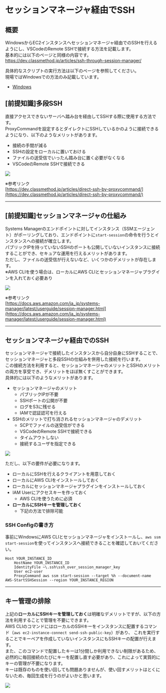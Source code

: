 # セッションマネージャ経由でSSH

## 概要

WindowsからEC2インスタンスへセッションマネージャ経由でのSSHを行えるようにし、VSCodeのRemote SSHで接続する方法を記載します。  
基本的には以下のページと同様の内容です。  
https://dev.classmethod.jp/articles/ssh-through-session-manager/

具体的なスクリプトの実行方法は以下のページを参照してください。  
現場ではWindowsでの方法のみ記載しています。

* [Windows](./scripts/windows/README.md)

## [前提知識]多段SSH

直接アクセスできないサーバへ踏み台を経由してSSHする際に使用する方法です。  
ProxyCommandを設定するとダイレクトにSSHしているかのように接続できるようになり、以下のようなメリットがあります。

* 接続の手間が減る
* SSHの設定をローカルに置いておける
* ファイルの送受信でいったん踏み台に置く必要がなくなる
* VSCodeのRemote SSHで接続できる

![](images/layer_ssh.drawio.svg)

※参考リンク  
[https://dev.classmethod.jp/articles/direct-ssh-by-proxycommand/](https://dev.classmethod.jp/articles/direct-ssh-by-proxycommand/)

---

## [前提知識]セッションマネージャの仕組み

Systems Managerのエンドポイントに対してインスタンス（SSMエージェント）がポーリングしており、エンドポイントに`start-session`の命令を行うとインスタンスへの接続が確立します。  
パブリックIPを持っていないSSHのポートも公開していないインスタンスに接続することができ、セキュアな運用を行えるメリットがあります。  
ただし、ファイルの送受信が行えないなど、いくつかのデメリットが存在します。  
※AWS CLIを使う場合は、ローカルにAWS CLIとセッションマネージャプラグインを入れておく必要あり

![](images/session_manager.drawio.svg)

※参考リンク  
[https://docs.aws.amazon.com/ja_jp/systems-manager/latest/userguide/session-manager.html](https://docs.aws.amazon.com/ja_jp/systems-manager/latest/userguide/session-manager.html)

---

## セッションマネージャ経由でのSSH

セッションマネージャで接続したインスタンスから自分自身にSSHすることで、セッションマネージャと多段SSHの仕組みを併用した接続を行います。  
この接続方法を利用すると、セッションマネージャのメリットとSSHのメリットの両方を享受でき、デメリットをほぼ無くすことができます。  
具体的には以下のようなメリットがあります。

* セッションマネージャのメリット
    * パブリックIPが不要
    * SSHポートの公開が不要
    * ログをS3に残せる
    * IAMで認証認可を行える
* SSHのメリットで打ち消されるセッションマネージャのデメリット
    * SCPでファイルの送受信ができる
    * VSCodeのRemote SSHで接続できる
    * タイムアウトしない
    * 接続するユーザを指定できる

![](images/sm_ssh.drawio.svg)

ただし、以下の要件が必要になります。

* ローカルにSSHを行えるクライアントを用意しておく
* ローカルにAWS CLIをインストールしておく
* ローカルにセッションマネージャプラグインをインストールしておく
* IAM Userにアクセスキーを作っておく
    * AWS CLIを使うために必須
* **ローカルにSSHキーを管理しておく**
    * 下記の方法で排除可能

### SSH Configの書き方

事前にWindowsにAWS CLIとセッションマネージャをインストールし、`aws ssm start-session`を使ってインスタンスへ接続できることを確認しておいてください。

```
Host YOUR_INSTANCE_ID
    HostName YOUR_INSTANCE_ID
    IdentityFile ~\.ssh\ssh_over_session_manager_key
    User ec2-user
    ProxyCommand aws ssm start-session --target %h --document-name AWS-StartSSHSession --region YOUR_INSTANCE_REGION
```

---

## キー管理の排除

上記の**ローカルにSSHキーを管理しておく**は明確なデメリットですが、以下の方法を利用することで管理を不要にできます。  
AWS CLIのコマンドにはローカルのSSHキーをインスタンスに配置するコマンド（`aws ec2-instance-connect send-ssh-public-key`）があり、
これを実行することでキーペアを作成していないインスタンスにもSSHキーの配置が行えます。  
また、このコマンドで配置したキーは1分間しか利用できない制限があるため、必然的に毎回接続のたびにキーを配置し直す必要があり、これによって実質的にキーの管理が不要になります。  
キーは既存のものを使い回しても問題ありませんが、使い回すメリットはとくにないため、毎回生成を行うのがよいかと思います。

![](images/send_key.drawio.svg)
